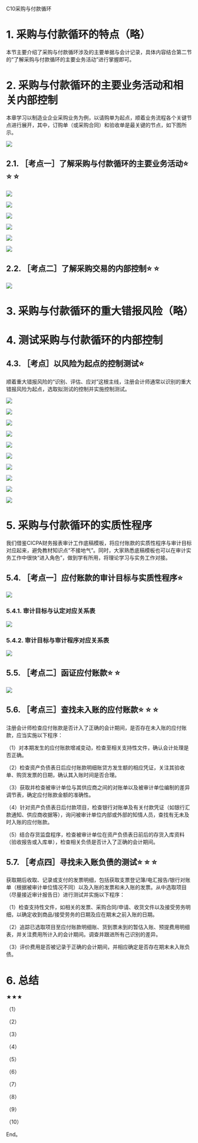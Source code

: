 C10采购与付款循环

# 1. 采购与付款循环的特点（略）

本节主要介绍了采购与付款循环涉及的主要单据与会计记录，具体内容结合第二节的“了解采购与付款循环的主要业务活动”进行掌握即可。

# 2. 采购与付款循环的主要业务活动和相关内部控制

本章学习以制造业企业采购业务为例，以请购单为起点，顺着业务流程各个关键节点进行展开，其中，订购单（或采购合同）和验收单是最关键的节点，如下图所示。

![](media/97ece4d1f42897697f19cb33f23088df.png)

## 2.1. ［考点一］了解采购与付款循环的主要业务活动:star: :star: :star: 

![](media/43c5659aa4cfb6e744b4f59298287492.png)

![](media/60f3d2cbabc27bd72041bcd5daae9cc7.png)

![](media/8966cc2f2b83b5a381865540afee5396.png)

![](media/f667c33d8bde9b87aa52816a36032060.png)

![](media/3e885735a0b3437495bb788a93b62210.png)

![](media/879ac6e1bc94131b112ff48a8f6bbbc4.png)

## 2.2. ［考点二］了解采购交易的内部控制:star: :star: 

![](media/915945ecc3161d2057dc5ac20aa407c1.png)

# 3. 采购与付款循环的重大错报风险（略）

# 4. 测试采购与付款循环的内部控制

## 4.3. ［考点］以风险为起点的控制测试:star: 

顺着重大错报风险的“识别、评估、应对”这根主线，注册会计师通常以识别的重大错报风险为起点，选取拟测试的控制并实施控制测试。

![](media/794037054cac43027009fedd182bdf8a.png)

![](media/f76f5289eaa4dfbc45398bc6a33fa4cc.png)

![](media/ba59146f62384933c1adbcf0ffbdcae7.png)

![](media/1dfe4e984f9aa63e7af32ed70c95123d.png)

![](media/ef029ad9777da0d646d1ba67d1e25ad7.png)

![](media/a9ba84c4e7958c86639a2efba14d9459.png)

![](media/afed8463b3f054fd52e2f0f8701a5141.png)

![](media/81335a623c912c4f98d480ad3f66ea29.png)

![](media/3c42b898b9d3bc1e4974828dfe368671.png)

![](media/b1c5aaeba17ef82b4d4325d646f868bd.png)

# 5. 采购与付款循环的实质性程序

我们借鉴CICPA财务报表审计工作底稿模板，将应付账款的实质性程序与审计目标对应起来，避免教材知识点“不接地气”。同时，大家熟悉底稿模板也可以在审计实务工作中很快“进入角色”，做到学有所用，将理论学习与实务工作对接。

## 5.4. ［考点一］应付账款的审计目标与实质性程序:star: 

![](media/515df16e45902fcce1001bf7cbbc718b.png)

### 5.4.1. 审计目标与认定对应关系表

![](media/8404411fc4f43455419d1f7414e015c5.png)

### 5.4.2. 审计目标与审计程序对应关系表

![](media/d60b4917559260cb77dc3400e2cd84c5.png)

## 5.5. ［考点二］函证应付账款:star: :star: 

![](media/0bd7485815534132bf8ed8b0d685bcb1.png)

## 5.6. ［考点三］查找未入账的应付账款:star: :star: :star: 

注册会计师检查应付账款是否计入了正确的会计期间，是否存在未入账的应付账款，应当实施以下程序：

（1）对本期发生的应付账款增减变动，检查至相关支持性文件，确认会计处理是否正确。

（2）检查资产负债表日后应付账款明细账贷方发生额的相应凭证，关注其验收单、购货发票的日期，确认其入账时间是否合理。

（3）获取并检查被审计单位与其供应商之间的对账单以及被审计单位编制的差异调节表，确定应付账款金额的准确性。

（4）针对资产负债表日后付款项目，检查银行对账单及有关付款凭证（如银行汇款通知、供应商收据等），询问被审计单位内部或外部的知情人员，查找有无未及时入账的应付账款。

（5）结合存货监盘程序，检查被审计单位在资产负债表日前后的存货入库资料（验收报告或入库单），检查相关负债是否计入了正确的会计期间。

## 5.7. ［考点四］寻找未入账负债的测试:star: :star: :star: 

获取期后收取、记录或支付的发票明细，包括获取支票登记簿/电汇报告/银行对账单（根据被审计单位情况不同）以及入账的发票和未入账的发票。从中选取项目（尽量接近审计报告日）进行测试并实施以下程序：

（1）检查支持性文件，如相关的发票、采购合同/申请、收货文件以及接受劳务明细，以确定收到商品/接受劳务的日期及应在期末之前入账的日期。

（2）追踪已选取项目至应付账款明细账、货到票未到的暂估入账、预提费用明细表，并关注费用所计入的会计期间。调查并跟进所有己识别的差异。

（3）评价费用是否被记录于正确的会计期间，并相应确定是否存在期末未入账负债。

# 6. 总结

★★★

（1）

（2）

（3）

（4）

（5）

（6）

（7）

（8）

（9）

（10）

End。

